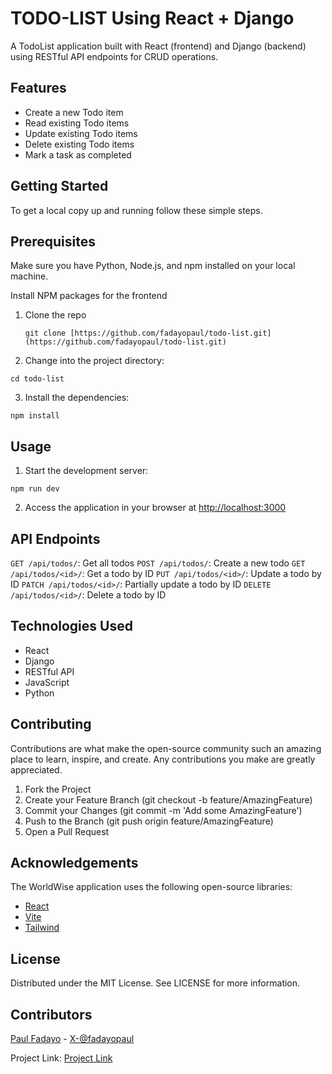 # TODO-LIST Using React + Django

A TodoList application built with React (frontend) and Django (backend) using RESTful API endpoints for CRUD operations.

## Features

- Create a new Todo item
- Read existing Todo items
- Update existing Todo items
- Delete existing Todo items
- Mark a task as completed

## Getting Started

To get a local copy up and running follow these simple steps.

## Prerequisites

Make sure you have Python, Node.js, and npm installed on your local machine.

Install NPM packages for the frontend

1. Clone the repo

   ```shell
   git clone [https://github.com/fadayopaul/todo-list.git](https://github.com/fadayopaul/todo-list.git)
   ```

2. Change into the project directory:

```shell
cd todo-list
```

3. Install the dependencies:

```shell
npm install
```

## Usage

1. Start the development server:

```shell
npm run dev
```

2. Access the application in your browser at [http://localhost:3000](https://tododrf.onrender.com/todos)

## API Endpoints

`GET /api/todos/`: Get all todos
`POST /api/todos/`: Create a new todo
`GET /api/todos/<id>/`: Get a todo by ID
`PUT /api/todos/<id>/`: Update a todo by ID
`PATCH /api/todos/<id>/`: Partially update a todo by ID
`DELETE /api/todos/<id>/`: Delete a todo by ID

## Technologies Used

- React
- Django
- RESTful API
- JavaScript
- Python

## Contributing

Contributions are what make the open-source community such an amazing place to learn, inspire, and create. Any contributions you make are greatly appreciated.

1. Fork the Project
2. Create your Feature Branch (git checkout -b feature/AmazingFeature)
3. Commit your Changes (git commit -m 'Add some AmazingFeature')
4. Push to the Branch (git push origin feature/AmazingFeature)
5. Open a Pull Request

## Acknowledgements

The WorldWise application uses the following open-source libraries:

- [React](https://reactjs.org)
- [Vite](https://vitejs.dev)
- [Tailwind](https://tailwindcss.com)

## License

Distributed under the MIT License. See LICENSE for more information.

## Contributors

[Paul Fadayo](https://github.com/fadayopaul) - [X-@fadayopaul](https://twitter.com/fadayopaul)

Project Link: [Project Link](https://github.com/fadayopaul/todo-list)
